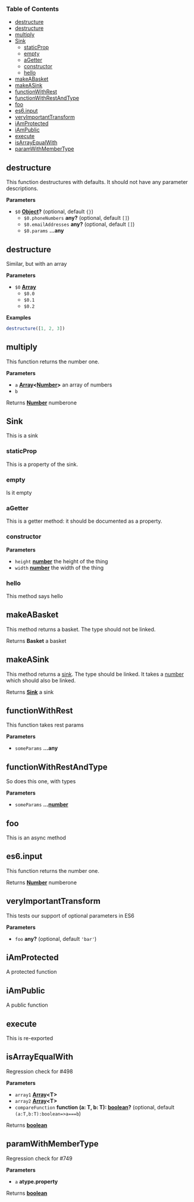 <!-- Generated by documentation.js. Update this documentation by updating the source code. -->

### Table of Contents

-   [destructure](#destructure)
-   [destructure](#destructure-1)
-   [multiply](#multiply)
-   [Sink](#sink)
    -   [staticProp](#staticprop)
    -   [empty](#empty)
    -   [aGetter](#agetter)
    -   [constructor](#constructor)
    -   [hello](#hello)
-   [makeABasket](#makeabasket)
-   [makeASink](#makeasink)
-   [functionWithRest](#functionwithrest)
-   [functionWithRestAndType](#functionwithrestandtype)
-   [foo](#foo)
-   [es6.input](#es6input)
-   [veryImportantTransform](#veryimportanttransform)
-   [iAmProtected](#iamprotected)
-   [iAmPublic](#iampublic)
-   [execute](#execute)
-   [isArrayEqualWith](#isarrayequalwith)
-   [paramWithMemberType](#paramwithmembertype)

## destructure

This function destructures with defaults. It should not
have any parameter descriptions.

**Parameters**

-   `$0` **[Object](https://developer.mozilla.org/en-US/docs/Web/JavaScript/Reference/Global_Objects/Object)?**  (optional, default `{}`)
    -   `$0.phoneNumbers` **any?**  (optional, default `[]`)
    -   `$0.emailAddresses` **any?**  (optional, default `[]`)
    -   `$0.params` **...any** 

## destructure

Similar, but with an array

**Parameters**

-   `$0` **[Array](https://developer.mozilla.org/en-US/docs/Web/JavaScript/Reference/Global_Objects/Array)** 
    -   `$0.0`  
    -   `$0.1`  
    -   `$0.2`  

**Examples**

```javascript
destructure([1, 2, 3])
```

## multiply

This function returns the number one.

**Parameters**

-   `a` **[Array](https://developer.mozilla.org/en-US/docs/Web/JavaScript/Reference/Global_Objects/Array)&lt;[Number](https://developer.mozilla.org/en-US/docs/Web/JavaScript/Reference/Global_Objects/Number)>** an array of numbers
-   `b`  

Returns **[Number](https://developer.mozilla.org/en-US/docs/Web/JavaScript/Reference/Global_Objects/Number)** numberone

## Sink

This is a sink

### staticProp

This is a property of the sink.

### empty

Is it empty

### aGetter

This is a getter method: it should be documented
as a property.

### constructor

**Parameters**

-   `height` **[number](https://developer.mozilla.org/en-US/docs/Web/JavaScript/Reference/Global_Objects/Number)** the height of the thing
-   `width` **[number](https://developer.mozilla.org/en-US/docs/Web/JavaScript/Reference/Global_Objects/Number)** the width of the thing

### hello

This method says hello

## makeABasket

This method returns a basket. The type should not be linked.

Returns **Basket** a basket

## makeASink

This method returns a [sink](#sink). The type should be linked.
It takes a [number](https://developer.mozilla.org/en-US/docs/Web/JavaScript/Reference/Global_Objects/Number) which should also be linked.

Returns **[Sink](#sink)** a sink

## functionWithRest

This function takes rest params

**Parameters**

-   `someParams` **...any** 

## functionWithRestAndType

So does this one, with types

**Parameters**

-   `someParams` **...[number](https://developer.mozilla.org/en-US/docs/Web/JavaScript/Reference/Global_Objects/Number)** 

## foo

This is an async method

## es6.input

This function returns the number one.

Returns **[Number](https://developer.mozilla.org/en-US/docs/Web/JavaScript/Reference/Global_Objects/Number)** numberone

## veryImportantTransform

This tests our support of optional parameters in ES6

**Parameters**

-   `foo` **any?**  (optional, default `'bar'`)

## iAmProtected

A protected function

## iAmPublic

A public function

## execute

This is re-exported

## isArrayEqualWith

Regression check for #498

**Parameters**

-   `array1` **[Array](https://developer.mozilla.org/en-US/docs/Web/JavaScript/Reference/Global_Objects/Array)&lt;T>** 
-   `array2` **[Array](https://developer.mozilla.org/en-US/docs/Web/JavaScript/Reference/Global_Objects/Array)&lt;T>** 
-   `compareFunction` **function (a: T, b: T): [boolean](https://developer.mozilla.org/en-US/docs/Web/JavaScript/Reference/Global_Objects/Boolean)?**  (optional, default `(a:T,b:T):boolean=>a===b`)

Returns **[boolean](https://developer.mozilla.org/en-US/docs/Web/JavaScript/Reference/Global_Objects/Boolean)** 

## paramWithMemberType

Regression check for #749

**Parameters**

-   `a` **atype.property** 

Returns **[boolean](https://developer.mozilla.org/en-US/docs/Web/JavaScript/Reference/Global_Objects/Boolean)** 
